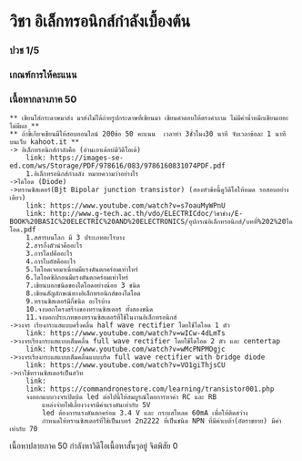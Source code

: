# วิชา อิเล็กทรอนิกส์กำลังเบื้องต้น <br />
### ปวช 1/5 <br />
### เกณฑ์การให้คะแนน <br />
### เนื้อหากลางภาค 50  <br />
	** เขียนใส่กระดาษมาส่ง มาส่งไม่ได้ถ่ายรูปกระดาษที่เขียนมา เขียนคำตอบให้ตรงคำถาม ไม่มีค่าน้ำหมึกเขียนเยอะไม่มีผล **
	** ถ้าขี้เกียจเขียนมีให้สอบออนไลน์ 200ข้อ 50 คะแนน  เวลาทำ 3ชั่วโมง30 นาที จับเวลาข้อละ 1 นาที บนเว็บ kahoot.it **
	-> อิเล็กทรอนิกส์กำลังคือ (อ่านเอาเด้อบ่มีวิดีโอเด้)
		link: https://images-se-ed.com/ws/Storage/PDF/978616/083/9786160831074PDF.pdf
		1.อิเล็กทรอนิกส์กำลลัง หมายความว่าอย่างไร
	->ไดโอด (Diode)
	->ทรานซิสเตอร์(Bjt Bipolar junction transistor) (สองหัวข้อนี้ดูวีดีโอให้หมด รอสอบอย่างเดียว)
		link: https://www.youtube.com/watch?v=s7oauMyWPnU
		link: http://www.g-tech.ac.th/vdo/ELECTRICdoc/วิชาช่าง/E-BOOK%20BASIC%20ELECTRIC%20AND%20ELECTRONICS/อุปกรณ์อิเล็กทรอนิกส์/บทที่%202%20ไดโอด.pdf
		1.สสารบนโลก มี 3 ประเภทอะไรบาง
		2.สารกึ่งตัวนำคืออะไร
		3.การโดปคืออะไร
		4.การไบอัสคืออะไร
		5.ไดโอดเจอมาเนี่ยมมีแรงดันตกคร่อมเท่าไหร่
		6.ไดโอดซิลิกอนมีแรงดันตกคร่อมเท่าไหร่
		7.เขียนบอกชนิดของไดโอดอย่างน้อย 3 ชนิด
		8.เขียนสัญลักษณ์ทางอิเล็กทรอนิกส์ของไดโอด
		9.ทรานซิสเตอร์มีกี่ชนิด อะไรบ้าง
		10.จงบอกโครงสร้างของทรานซิสเตอร์ ทั้งสองชนิด
		11.จงบอกประเภทของทรานซิสเตอร์ที่ใช้ในงานอิเล็กทรอนิกส์
	->วงจร เรียงกระแสแบบครึ่งคลื่น half wave rectifier โดยใช้ไดโอด 1 ตัว
		link: https://www.youtube.com/watch?v=wICw-4dLmTs
	->วงจรเรียงกระแสแบบเต็มคลื่น full wave rectifier โดยใช้ไดโอด 2 ตัว และ centertap 
		link: https://www.youtube.com/watch?v=wMcPNPMOgjc
	->วงจรเรียงกระแสแบบเต็มคลื่นแบบบริด full wave rectifier with bridge diode
		link: https://www.youtube.com/watch?v=VO1giThjsCU
	->กำใช้ทรานซิสเตอร์เป็นสวิท
		link:
		link: https://commandronestore.com/learning/transistor001.php
		จงออกแบบวงจรเปิดบิด led ต่อไปนี้ให้สมบูรณ์โดยการหาค่า RC และ RB
			แหล่งจ่ายไฟเลี้ยงวงจรมีค่าแรงดันเท่ากับ 5V 
			led ต้องการแรงดันตกคร่อม 3.4 V และ กระแสโหลด 60mA เพื่อให้ติดสว่าง
			กำหนดให้ทรานซิสเตอร์ที่ใช้เป็นเบอร์ 2n2222 ที่เป็นชนิด NPN ที่มีค่าเบต้า(อัตราขยาย) มีค่าเท่ากับ 70
เนื้อหาปลายภาค 50
	กำลังหาวิดีโอเนื้อหาสั้นๆอยู่
จิตพิสัย 0
	
